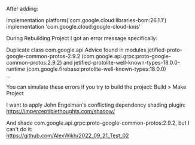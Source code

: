 After adding:

implementation platform('com.google.cloud:libraries-bom:26.1.1')<br/>
implementation 'com.google.cloud:google-cloud-kms'

During Rebuilding Project I got an error message specifically:

Duplicate class com.google.api.Advice found in modules jetified-proto-google-common-protos-2.9.2 (com.google.api.grpc:proto-google-common-protos:2.9.2) and jetified-protolite-well-known-types-18.0.0-runtime (com.google.firebase:protolite-well-known-types:18.0.0)<br/>
...

You can simulate these errors if you try to build the project: Build > Make Project

I want to apply John Engelman's conflicting dependency shading plugin:<br/>
https://imperceptiblethoughts.com/shadow/

And shade com.google.api.grpc:proto-google-common-protos:2.9.2, but I can't do it:<br/>
https://github.com/AlexWikh/2022_09_21_Test_02
